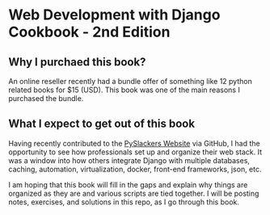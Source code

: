 # Web Development with Django Cookbook - 2nd Edition

## Why I purchaed this book?
An online reseller recently had a bundle offer of something like 12 python related books for $15 (USD). This book was one of the main reasons I purchased the bundle.

## What I expect to get out of this book
Having recently contributed to the [PySlackers Website](https://pyslackers.com) via GitHub, I had the opportunity to see how professionals set up and organize their web stack. It was a window into how others integrate Django with multiple databases, caching, automation, virtualization, docker, front-end frameworks, json, etc.

I am hoping that this book will fill in the gaps and explain why things are organized as they are and various scripts are tied together. I will be posting notes, exercises, and solutions in this repo, as I go through this book.
